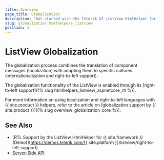 ```yaml
---
title: Overview
page_title: Globalization
description: "Get started with the Telerik UI ListView HtmlHelper for {{ site.framework }} and learn about the globalization options it supports."
slug: globalization_htmlhelpers_listview
position: 1
---
```


# ListView Globalization

The globalization process combines the translation of component messages (localization) with adapting them to specific cultures (internationalization and right-to-left support).

The globalization functionality of the ListView is enabled through its [right-to-left support]({% slug htmlhelpers_listview_aspnetcore_rtl %}).

For more information on using localization and right-to-left languages with {{ site.product }} helpers, refer to the article on [globalization support by {{ site.product }}]({% slug overview_globalization_core %}).

## See Also

* [RTL Support by the ListView HtmlHelper for {{ site.framework }} (Demo)](https://demos.telerik.com/{{ site.platform }}/listview/right-to-left-support)
* [Server-Side API](/api/listview)
